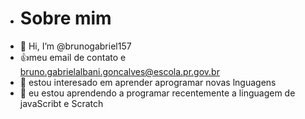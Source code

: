 - # Sobre mim
- 👋 Hi, I’m @brunogabriel157
- :+1:meu email de contato e bruno.gabrielalbani.goncalves@escola.pr.gov.br
- 👀 estou interesado em aprender aprogramar novas lnguagens
- 🌱 eu estou aprendendo a programar recentemente a linguagem de javaScribt e Scratch




